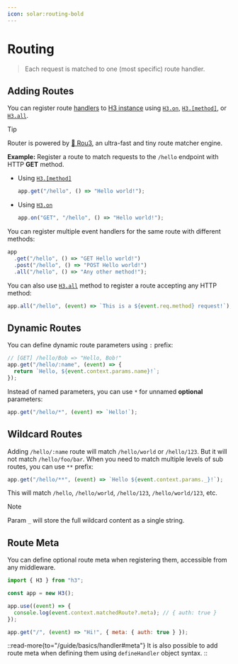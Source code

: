 ```yaml
---
icon: solar:routing-bold
---
```


# Routing

> Each request is matched to one (most specific) route handler.

## Adding Routes

You can register route [handlers](/guide/basics/handler) to [H3 instance](/guide/api/h3) using [`H3.on`](/guide/api/h3#h3on), [`H3.[method]`](/guide/api/h3#h3method), or [`H3.all`](/guide/api/h3#h3all).

> [!TIP]
> Router is powered by [🌳 Rou3](https://github.com/h3js/rou3), an ultra-fast and tiny route matcher engine.

**Example:** Register a route to match requests to the `/hello` endpoint with HTTP **GET** method.

- Using [`H3.[method]`](/guide/api/h3#h3method)

  ```js
  app.get("/hello", () => "Hello world!");
  ```

- Using [`H3.on`](/guide/api/h3#h3on)

  ```js
  app.on("GET", "/hello", () => "Hello world!");
  ```

You can register multiple event handlers for the same route with different methods:

```js
app
  .get("/hello", () => "GET Hello world!")
  .post("/hello", () => "POST Hello world!")
  .all("/hello", () => "Any other method!");
```

You can also use [`H3.all`](/guide/api/h3#h3all) method to register a route accepting any HTTP method:

```js
app.all("/hello", (event) => `This is a ${event.req.method} request!`);
```

## Dynamic Routes

You can define dynamic route parameters using `:` prefix:

```js
// [GET] /hello/Bob => "Hello, Bob!"
app.get("/hello/:name", (event) => {
  return `Hello, ${event.context.params.name}!`;
});
```

Instead of named parameters, you can use `*` for unnamed **optional** parameters:

```js
app.get("/hello/*", (event) => `Hello!`);
```

## Wildcard Routes

Adding `/hello/:name` route will match `/hello/world` or `/hello/123`. But it will not match `/hello/foo/bar`.
When you need to match multiple levels of sub routes, you can use `**` prefix:

```js
app.get("/hello/**", (event) => `Hello ${event.context.params._}!`);
```

This will match `/hello`, `/hello/world`, `/hello/123`, `/hello/world/123`, etc.

> [!NOTE]
> Param `_` will store the full wildcard content as a single string.

## Route Meta

You can define optional route meta when registering them, accessible from any middleware.

```js
import { H3 } from "h3";

const app = new H3();

app.use((event) => {
  console.log(event.context.matchedRoute?.meta); // { auth: true }
});

app.get("/", (event) => "Hi!", { meta: { auth: true } });
```

::read-more{to="/guide/basics/handler#meta"}
It is also possible to add route meta when defining them using `defineHandler` object syntax.
::

